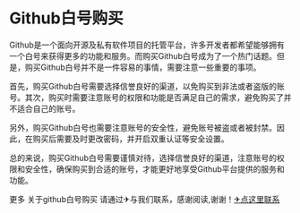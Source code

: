 # Github白号购买

Github是一个面向开源及私有软件项目的托管平台，许多开发者都希望能够拥有一个白号来获得更多的功能和服务。而购买Github白号成为了一个热门话题。但是，购买Github白号并不是一件容易的事情，需要注意一些重要的事项。

首先，购买Github白号需要选择信誉良好的渠道，以免购买到非法或者盗版的账号。其次，购买时需要注意账号的权限和功能是否满足自己的需求，避免购买了并不适合自己的账号。

另外，购买Github白号也需要注意账号的安全性，避免账号被盗或者被封禁。因此，在购买后需要及时更改密码，并开启双重认证等安全设置。

总的来说，购买Github白号需要谨慎对待，选择信誉良好的渠道，注意账号的权限和安全性，确保购买到合适的账号，才能更好地享受Github平台提供的服务和功能。

更多 关于github白号购买 请通过✈与我们联系，感谢阅读,谢谢！[✈点这里联系](https://b.k02.cc)